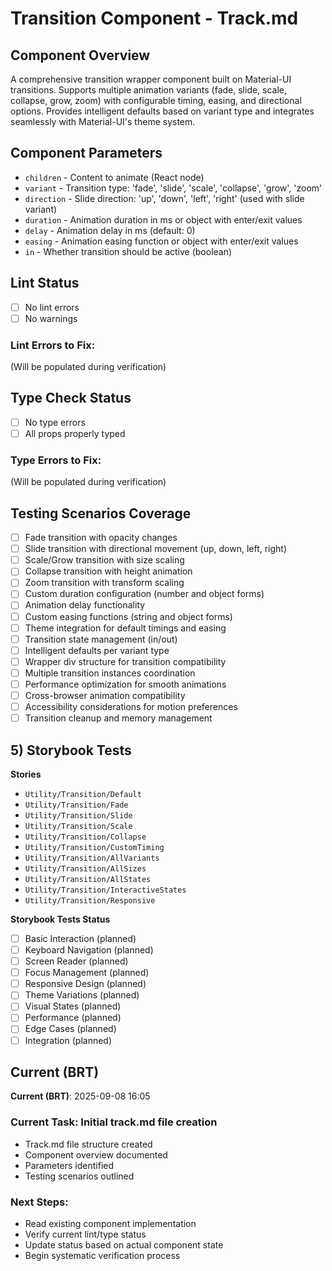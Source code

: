 # Transition Component - Track.md

## Component Overview

A comprehensive transition wrapper component built on Material-UI transitions. Supports multiple animation variants (fade, slide, scale, collapse, grow, zoom) with configurable timing, easing, and directional options. Provides intelligent defaults based on variant type and integrates seamlessly with Material-UI's theme system.

## Component Parameters

- `children` - Content to animate (React node)
- `variant` - Transition type: 'fade', 'slide', 'scale', 'collapse', 'grow', 'zoom'
- `direction` - Slide direction: 'up', 'down', 'left', 'right' (used with slide variant)
- `duration` - Animation duration in ms or object with enter/exit values
- `delay` - Animation delay in ms (default: 0)
- `easing` - Animation easing function or object with enter/exit values
- `in` - Whether transition should be active (boolean)

## Lint Status

- [ ] No lint errors
- [ ] No warnings

### Lint Errors to Fix:

(Will be populated during verification)

## Type Check Status

- [ ] No type errors
- [ ] All props properly typed

### Type Errors to Fix:

(Will be populated during verification)

## Testing Scenarios Coverage

- [ ] Fade transition with opacity changes
- [ ] Slide transition with directional movement (up, down, left, right)
- [ ] Scale/Grow transition with size scaling
- [ ] Collapse transition with height animation
- [ ] Zoom transition with transform scaling
- [ ] Custom duration configuration (number and object forms)
- [ ] Animation delay functionality
- [ ] Custom easing functions (string and object forms)
- [ ] Theme integration for default timings and easing
- [ ] Transition state management (in/out)
- [ ] Intelligent defaults per variant type
- [ ] Wrapper div structure for transition compatibility
- [ ] Multiple transition instances coordination
- [ ] Performance optimization for smooth animations
- [ ] Cross-browser animation compatibility
- [ ] Accessibility considerations for motion preferences
- [ ] Transition cleanup and memory management

## 5) Storybook Tests

**Stories**

- `Utility/Transition/Default`
- `Utility/Transition/Fade`
- `Utility/Transition/Slide`
- `Utility/Transition/Scale`
- `Utility/Transition/Collapse`
- `Utility/Transition/CustomTiming`
- `Utility/Transition/AllVariants`
- `Utility/Transition/AllSizes`
- `Utility/Transition/AllStates`
- `Utility/Transition/InteractiveStates`
- `Utility/Transition/Responsive`

**Storybook Tests Status**

- [ ] Basic Interaction (planned)
- [ ] Keyboard Navigation (planned)
- [ ] Screen Reader (planned)
- [ ] Focus Management (planned)
- [ ] Responsive Design (planned)
- [ ] Theme Variations (planned)
- [ ] Visual States (planned)
- [ ] Performance (planned)
- [ ] Edge Cases (planned)
- [ ] Integration (planned)

## Current (BRT)

**Current (BRT)**: 2025-09-08 16:05

### Current Task: Initial track.md file creation

- Track.md file structure created
- Component overview documented
- Parameters identified
- Testing scenarios outlined

### Next Steps:

- Read existing component implementation
- Verify current lint/type status
- Update status based on actual component state
- Begin systematic verification process
